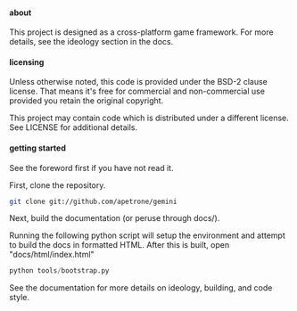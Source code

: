 #### about
This project is designed as a cross-platform game framework.
For more details, see the ideology section in the docs.


#### licensing
Unless otherwise noted, this code is provided under the BSD-2 clause
license. That means it's free for commercial and non-commercial use 
provided you retain the original copyright.

This project may contain code which is distributed under a different
license. See LICENSE for additional details.


#### getting started

See the foreword first if you have not read it.

First, clone the repository.

```bash
git clone git://github.com/apetrone/gemini
```

Next, build the documentation (or peruse through docs/).

Running the following python script will setup the environment
and attempt to build the docs in formatted HTML. After this is
built, open "docs/html/index.html"

```python
python tools/bootstrap.py
```

See the documentation for more details on ideology, building, and code style.